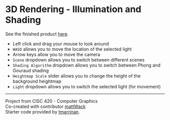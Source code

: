 # 3D Rendering - Illumination and Shading
See the finished product [here](https://noahwenck.github.io/cg-illumination/).
</br>
* Left click and drag your mouse to look around
* `WASD` allows you to move the location of the selected light
* Arrow keys allow you to move the camera
* `Scene` dropdown allows you to switch between different scenes
* `Shading Algorithm` dropdown allows you to switch between Phong and Gouraud shading
* `Heightmap Scale` slider allows you to change the height of the background heightmap
* `Light` dropdown allows you to switch the selected light (for movement)

---

Project from CISC 420 - Computer Graphics</br>
Co-created with contributor [mattWack](https://github.com/MattWack)</br>
Starter code provided by [tmarrinan](https://github.com/tmarrinan).
